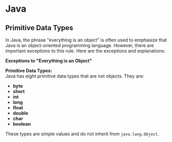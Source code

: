 # Java

## Primitive Data Types

In Java, the phrase "everything is an object" is often used to emphasize that Java is an object-oriented programming
language. However, there are important exceptions to this rule. Here are the exceptions and explanations:

**Exceptions to "Everything is an Object"**

**Primitive Data Types:**  
Java has eight primitive data types that are not objects. They are:

- **byte**
- **short**
- **int**
- **long**
- **float**
- **double**
- **char**
- **boolean**

These types are simple values and do not inherit from `java.lang.Object`.